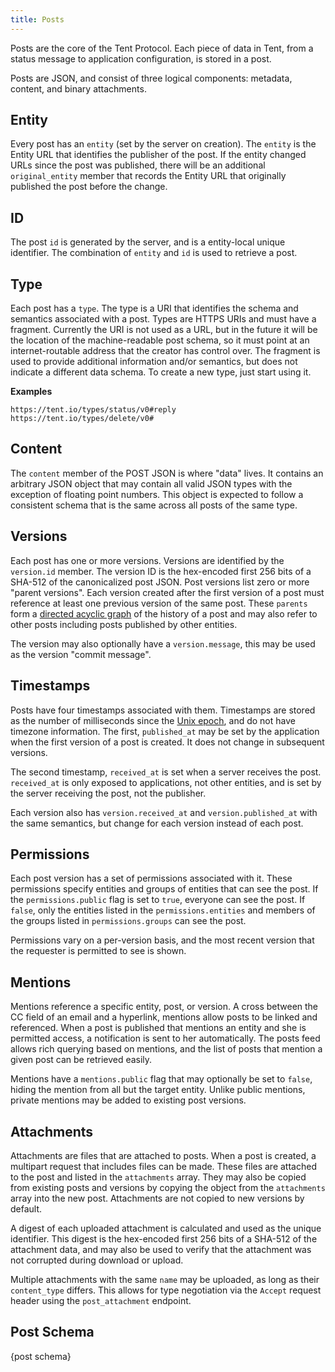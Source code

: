 ```yaml
---
title: Posts
---
```


Posts are the core of the Tent Protocol. Each piece of data in Tent, from
a status message to application configuration, is stored in a post.

Posts are JSON, and consist of three logical components: metadata, content, and
binary attachments.

## Entity

Every post has an `entity` (set by the server on creation). The `entity` is the
Entity URL that identifies the publisher of the post. If the entity changed URLs
since the post was published, there will be an additional `original_entity`
member that records the Entity URL that originally published the post before the
change.

## ID

The post `id` is generated by the server, and is a entity-local unique
identifier. The combination of `entity` and `id` is used to retrieve a post.

## Type

Each post has a `type`. The type is a URI that identifies the schema and
semantics associated with a post. Types are HTTPS URIs and must have
a fragment. Currently the URI is not used as a URL, but in the future it will be
the location of the machine-readable post schema, so it must point at an
internet-routable address that the creator has control over. The fragment is
used to provide additional information and/or semantics, but does not indicate
a different data schema. To create a new type, just start using it.

**Examples**

```text
https://tent.io/types/status/v0#reply
https://tent.io/types/delete/v0#
```

## Content

The `content` member of the POST JSON is where "data" lives. It contains an
arbitrary JSON object that may contain all valid JSON types with the exception
of floating point numbers. This object is expected to follow a consistent schema
that is the same across all posts of the same type.

## Versions

Each post has one or more versions. Versions are identified by the `version.id`
member. The version ID is the hex-encoded first 256 bits of a SHA-512 of the
canonicalized post JSON. Post versions list zero or more "parent versions". Each
version created after the first version of a post must reference at least one
previous version of the same post. These `parents` form a [directed acyclic
graph](https://en.wikipedia.org/wiki/Directed_acyclic_graph) of the history of
a post and may also refer to other posts including posts published by other
entities.

The version may also optionally have a `version.message`, this may be used as the
version "commit message".


## Timestamps

Posts have four timestamps associated with them. Timestamps are stored as the
number of milliseconds since the [Unix
epoch](https://en.wikipedia.org/wiki/Unix_time), and do not have timezone
information. The first, `published_at` may be set by the application when the
first version of a post is created. It does not change in subsequent versions.

The second timestamp, `received_at` is set when a server receives the post.
`received_at` is only exposed to applications, not other entities, and is set by
the server receiving the post, not the publisher.

Each version also has `version.received_at` and `version.published_at` with the
same semantics, but change for each version instead of each post.

## Permissions

Each post version has a set of permissions associated with it. These permissions
specify entities and groups of entities that can see the post. If the
`permissions.public` flag is set to `true`, everyone can see the post. If
`false`, only the entities listed in the `permissions.entities` and members of
the groups listed in `permissions.groups` can see the post.

Permissions vary on a per-version basis, and the most recent version that the
requester is permitted to see is shown.

## Mentions

Mentions reference a specific entity, post, or version. A cross between the CC
field of an email and a hyperlink, mentions allow posts to be linked and
referenced. When a post is published that mentions an entity and she is
permitted access, a notification is sent to her automatically. The posts feed
allows rich querying based on mentions, and the list of posts that mention
a given post can be retrieved easily.

Mentions have a `mentions.public` flag that may optionally be set to `false`,
hiding the mention from all but the target entity. Unlike public mentions,
private mentions may be added to existing post versions.

## Attachments

Attachments are files that are attached to posts. When a post is created,
a multipart request that includes files can be made. These files are attached to
the post and listed in the `attachments` array. They may also be copied from
existing posts and versions by copying the object from the `attachments` array
into the new post. Attachments are not copied to new versions by default.

A digest of each uploaded attachment is calculated and used as the unique
identifier. This digest is the hex-encoded first 256 bits of a SHA-512 of the
attachment data, and may also be used to verify that the attachment was not
corrupted during download or upload.

Multiple attachments with the same `name` may be uploaded, as long as their
`content_type` differs. This allows for type negotiation via the `Accept`
request header using the `post_attachment` endpoint.

## Post Schema

{post schema}
